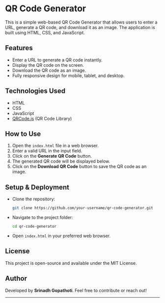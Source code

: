 # QR Code Generator

This is a simple web-based QR Code Generator that allows users to enter a URL, generate a QR code, and download it as an image. The application is built using HTML, CSS, and JavaScript.

## Features
- Enter a URL to generate a QR code instantly.
- Display the QR code on the screen.
- Download the QR code as an image.
- Fully responsive design for mobile, tablet, and desktop.

## Technologies Used
- HTML
- CSS
- JavaScript
- [QRCode.js](https://github.com/davidshimjs/qrcodejs) (QR Code Library)

## How to Use
1. Open the `index.html` file in a web browser.
2. Enter a valid URL in the input field.
3. Click on the **Generate QR Code** button.
4. The generated QR code will be displayed below.
5. Click on the **Download QR Code** button to save the QR code as an image.

## Setup & Deployment
- Clone the repository:
  ```sh
  git clone https://github.com/your-username/qr-code-generator.git
  ```
- Navigate to the project folder:
  ```sh
  cd qr-code-generator
  ```
- Open `index.html` in your preferred web browser.


## License
This project is open-source and available under the MIT License.

## Author
Developed by **Srinadh Gopathoti**. Feel free to contribute or reach out!

---


